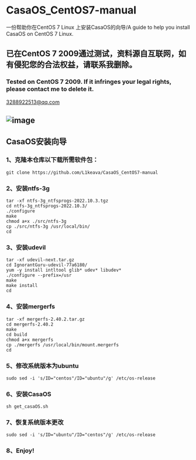 # CasaOS_CentOS7-manual
 一份帮助你在CentOS 7 Linux 上安装CasaOS的向导/A guide to help you install CasaOS on CentOS 7 Linux.
## 已在CentOS 7 2009通过测试，资料源自互联网，如有侵犯您的合法权益，请联系我删除。

### Tested on CentOS 7 2009.  If it infringes your legal rights, please contact me to delete it.

3288922513@qq.com

## ![image](https://github.com/user-attachments/assets/dcb0c09c-e77e-4b96-924a-504b1635d255)


## CasaOS安装向导

### 1、克隆本仓库以下载所需软件包：

```
git clone https://github.com/L1keava/CasaOS_CentOS7-manual
```

### 2、安装ntfs-3g

```
tar -xf ntfs-3g_ntfsprogs-2022.10.3.tgz 
cd ntfs-3g_ntfsprogs-2022.10.3/
./configure
make
chmod a+x ./src/ntfs-3g
cp ./src/ntfs-3g /usr/local/bin/
cd
```

### 3、安装udevil

```
tar -xf udevil-next.tar.gz 
cd IgnorantGuru-udevil-77a6180/
yum -y install intltool glib* udev* libudev*
./configure --prefix=/usr
make
make install
cd
```

### 4、安装mergerfs

```
tar -xf mergerfs-2.40.2.tar.gz
cd mergerfs-2.40.2
make
cd build
chmod a+x mergerfs
cp ./mergerfs /usr/local/bin/mount.mergerfs
cd
```

### 5、修改系统版本为ubuntu

```
sudo sed -i 's/ID="centos"/ID="ubuntu"/g' /etc/os-release
```

### 6、安装CasaOS

```
sh get_casaOS.sh
```

### 7、恢复系统版本更改

```
sudo sed -i 's/ID="ubuntu"/ID="centos"/g' /etc/os-release
```

### 8、Enjoy!
